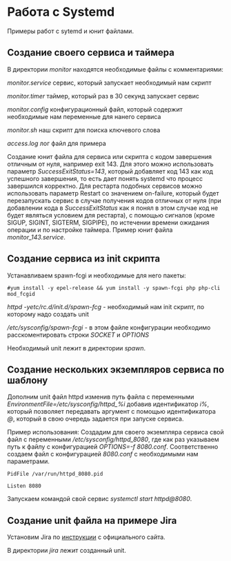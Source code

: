 # Работа с Systemd

Примеры работ с sytemd и юнит файлами.

## Создание своего сервиса и таймера

В директории *monitor* находятся необходимые файлы с комментариями:

*monitor.service* сервис, который запускает необходимый нам скрипт

*monitor.timer* таймер, который раз в 30 секунд запускает сервис

*monitor.config* конфигурационный файл, который содержит необходимые нам переменные для нанего сервиса

*monitor.sh* наш скрипт для поиска ключевого слова

*access.log* лог файл для примера

Создание юнит файла для сервиса или скрипта с кодом завершения отличным от нуля, например exit 143. Для этого можно использовать параметр *SuccessExitStatus=143*, который добавляет код 143 как код успешного завершения, то есть дает понять systemd что процесс завершился корректно. Для рестарта подобных сервисов можно использовать параметр Restart со значением on-failure, который будет перезапускать сервис в случае получения кодов отличных от нуля (при добавлении кода в *SuccessExitStatus* как я понял в этом случае код не будет являться условием для рестарта), с помощью сигналов (кроме SIGUP, SIGINT, SIGTERM, SIGPIPE), по истечении времени ожидания операции и по настройке таймера. Пример юнит файла *monitor_143.service*.

## Создание сервиса из init скрипта

Устанавливаем spawn-fcgi и необходимые для него пакеты:

``
#yum install -y epel-release && yum install -y spawn-fcgi php php-cli mod_fcgid 
``

*httpd -yetc/rc.d/init.d/spawn-fcg* - необходимый нам init скрипт, по которому надо создать unit

*/etc/sysconfig/spawn-fcgi* - в этом файле конфигурации необходимо расскоментировать строки *SOCKET* и *OPTIONS*

Необходимый unit лежит в директории *spawn*.

## Создание нескольких экземпляров сервиса по шаблону

Дополним unit файл httpd изменив путь файла с переменными *EnvironmentFile=/etc/sysconfig/httpd_%i* добавив идентификатор *i%*, который позволяет передавать аргумент с помощью идентификатора *@*, который в свою очередь задается при запуске сервиса. 

Пример использования: Создадим для своего экземпляра сервиса свой файл с переменными */etc/sysconfig/httpd_8080*, где как раз указываем путь к файлу с конфигурацией *OPTIONS=-f 8080.conf*. Соответственно создаем файл с конфигурацией *8080.conf* с необходимыми нам параметрами.

``
PidFile /var/run/httpd_8080.pid
``

``
Listen 8080
``

Запускаем командой свой сервис *systemctl start httpd@8080*.

## Создание unit файла на примере Jira

Установим Jira по [инструкции](https://confluence.atlassian.com/adminjiraserver/installing-jira-applications-on-linux-938846841.html) с официального сайта.

В директории *jira* лежит созданный unit.